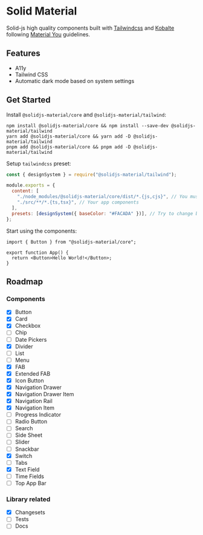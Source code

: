 # Solid Material

Solid-js high quality components built with [Tailwindcss](https://tailwindcss.com/) and [Kobalte](https://kobalte.dev/docs/core/overview/introduction) following [Material You](https://m3.material.io/) guidelines.

## Features

- A11y
- Tailwind CSS
- Automatic dark mode based on system settings

## Get Started

Install `@solidjs-material/core` and `@solidjs-material/tailwind`:

```
npm install @solidjs-material/core && npm install --save-dev @solidjs-material/tailwind
yarn add @solidjs-material/core && yarn add -D @solidjs-material/tailwind
pnpm add @solidjs-material/core && pnpm add -D @solidjs-material/tailwind
```

Setup `tailwindcss` preset:

```js
const { designSystem } = require("@solidjs-material/tailwind");

module.exports = {
  content: [
    "./node_modules/@solidjs-material/core/dist/*.{js,cjs}", // You must specify solid material core components
    "./src/**/*.{ts,tsx}", // Your app components
  ],
  presets: [designSystem({ baseColor: "#FACADA" })], // Try to change baseColor
};
```

Start using the components:

```tsx
import { Button } from "@solidjs-material/core";

export function App() {
  return <Button>Hello World!</Button>;
}
```

## Roadmap

### Components

- [x] Button
- [x] Card
- [x] Checkbox
- [ ] Chip
- [ ] Date Pickers
- [x] Divider
- [ ] List
- [ ] Menu
- [x] FAB
- [x] Extended FAB
- [x] Icon Button
- [x] Navigation Drawer
- [x] Navigation Drawer Item
- [x] Navigation Rail
- [x] Navigation Item
- [ ] Progress Indicator
- [ ] Radio Button
- [ ] Search
- [ ] Side Sheet
- [ ] Slider
- [ ] Snackbar
- [x] Switch
- [ ] Tabs
- [x] Text Field
- [ ] Time Fields
- [ ] Top App Bar

### Library related

- [x] Changesets
- [ ] Tests
- [ ] Docs

